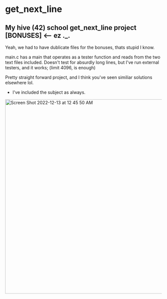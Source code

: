 # get_next_line

## My hive (42) school get_next_line project [BONUSES] <-- ez ._.

Yeah, we had to have dublicate files for the bonuses, thats stupid I know.

main.c has a main that operates as a tester function and reads from the two text files included.
Doesn't test for absurdly long lines, but I've run external testers, and it works; (limit 4096, is enough)

Pretty straight forward project, and I think you've seen similiar solutions elsewhere lol.

- I've included the subject as always.

<img width="623" alt="Screen Shot 2022-12-13 at 12 45 50 AM" src="https://user-images.githubusercontent.com/97135325/207171479-502cdb29-8a74-4121-88ff-a6b540bc1c7f.png">
